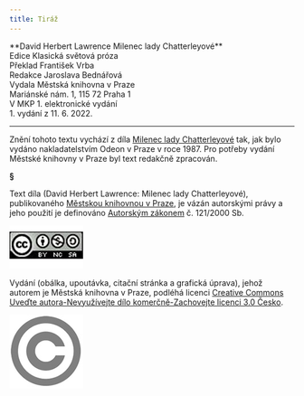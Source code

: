 ```yaml
---
title: Tiráž
---
```


<section>  
**David Herbert Lawrence    
Milenec lady Chatterleyové**  
</section>  
<section>  
Edice Klasická světová próza  
</section>  
<section>  
Překlad František Vrba  
</section>  
<section>  
</section>  
<section>  
Redakce Jaroslava Bednářová  
</section>  
<section>  
Vydala Městská knihovna v Praze  
</section>  
<section>  
Mariánské nám. 1, 115 72 Praha 1  
</section>  
<section>  
V MKP 1. elektronické vydání  
</section>  
<section>  
</section>  
<section>  
</section>  
<section>  
</section>  
<section>  
</section>  
1. vydání z 11. 6. 2022.

***

<section>

Znění tohoto textu vychází z díla [Milenec lady Chatterleyové](https://search.mlp.cz/cz/titul/milenec-lady-chatterleyove/18519/) tak, jak bylo vydáno nakladatelstvím Odeon v Praze v roce 1987. Pro potřeby vydání Městské knihovny v Praze byl text redakčně zpracován.

**§**

Text díla (David Herbert Lawrence: Milenec lady Chatterleyové), publikovaného [Městskou knihovnou v Praze](https://www.mlp.cz/cz/), je vázán autorskými právy a jeho použití je definováno [Autorským zákonem](https://www.mkcr.cz/predpisy-zakonu-709.html) č. 121/2000 Sb.

[![image001.jpg](./resources/image001_fmt.jpeg)](https://creativecommons.org/licenses/by-nc-sa/3.0/cz/)

Vydání (obálka, upoutávka, citační stránka a grafická úprava), jehož autorem je Městská knihovna v Praze, podléhá licenci [Creative Commons Uveďte autora-Nevyužívejte dílo komerčně-Zachovejte licenci 3.0 Česko](https://creativecommons.org/licenses/by-nc-sa/3.0/cz/).


  
  

![image002.jpg](./resources/image002_fmt.jpeg)

</section>